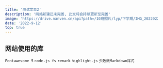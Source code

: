 ```yaml
---
title: '测试文章2'
description: '网站新建还未完善, 此文将会持续更新至完善'
image: 'https://drive.nanven.cn/api?path=/10班照片/lyp/下学期/IMG_20220227_175111.jpg&raw=true'
date: '2022-9-12'
top: true
---
```


## 网站使用的库

`Fontawesome 5`  `node.js fs`  `remark`  `highlight.js`  `少数派Markdown样式`
